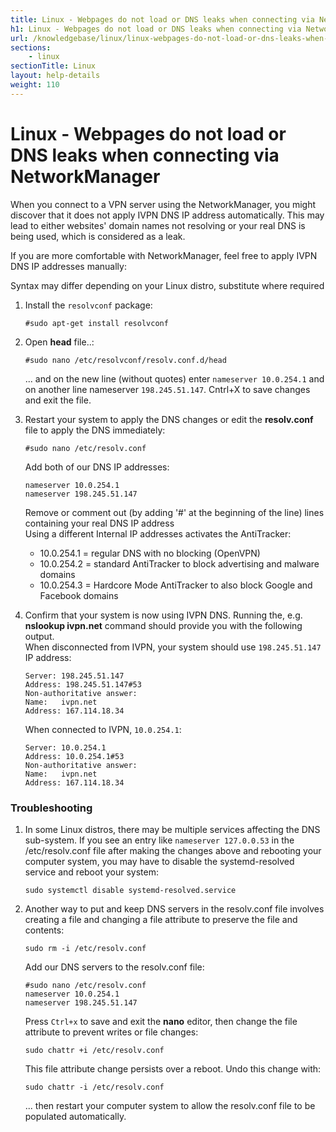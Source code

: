 ```yaml
---
title: Linux - Webpages do not load or DNS leaks when connecting via NetworkManager - IVPN Help
h1: Linux - Webpages do not load or DNS leaks when connecting via NetworkManager
url: /knowledgebase/linux/linux-webpages-do-not-load-or-dns-leaks-when-connecting-via-networkmanager/
sections:
    - linux
sectionTitle: Linux
layout: help-details
weight: 110
---
```

# Linux - Webpages do not load or DNS leaks when connecting via NetworkManager

When you connect to a VPN server using the NetworkManager, you might discover that it does not apply IVPN DNS IP address automatically. This may lead to either websites' domain names not resolving or your real DNS is being used, which is considered as a leak.

If you are more comfortable with NetworkManager, feel free to apply IVPN DNS IP addresses manually:

<div markdown="1" class="notice notice--warning">
Syntax may differ depending on your Linux distro, substitute where required
</div>

1.  Install the `resolvconf` package:

    ```
    #sudo apt-get install resolvconf
    ```

2.  Open **head** file..:

    ```
    #sudo nano /etc/resolvconf/resolv.conf.d/head
    ```

    ... and on the new line (without quotes) enter `nameserver 10.0.254.1` and on another line nameserver `198.245.51.147`. Cntrl+X to save changes and exit the file.

3.  Restart your system to apply the DNS changes or edit the **resolv.conf** file to apply the DNS immediately:

    ```
    #sudo nano /etc/resolv.conf
    ```

    Add both of our DNS IP addresses:

    ```
    nameserver 10.0.254.1
    nameserver 198.245.51.147
    ```

    Remove or comment out (by adding '#' at the beginning of the line) lines containing your real DNS IP address  
    Using a different Internal IP addresses activates the AntiTracker:  
    * 10.0.254.1 = regular DNS with no blocking (OpenVPN)
    * 10.0.254.2 = standard AntiTracker to block advertising and malware domains
    * 10.0.254.3 = Hardcore Mode AntiTracker to also block Google and Facebook domains 

4.  Confirm that your system is now using IVPN DNS. Running the, e.g. **nslookup ivpn.net** command should provide you with the following output.  
    When disconnected from IVPN, your system should use `198.245.51.147` IP address:

    ```
    Server: 198.245.51.147
    Address: 198.245.51.147#53
    Non-authoritative answer:
    Name:	ivpn.net
    Address: 167.114.18.34
    ```

    When connected to IVPN, `10.0.254.1`:

    ```
    Server: 10.0.254.1
    Address: 10.0.254.1#53
    Non-authoritative answer:
    Name:	ivpn.net
    Address: 167.114.18.34
    ```

### Troubleshooting

1.  In some Linux distros, there may be multiple services affecting the DNS sub-system. If you see an entry like `nameserver 127.0.0.53` in the /etc/resolv.conf file after making the changes above and rebooting your computer system, you may have to disable the systemd-resolved service and reboot your system:

    ```
    sudo systemctl disable systemd-resolved.service
    ```

2.  Another way to put and keep DNS servers in the resolv.conf file involves creating a file and changing a file attribute to preserve the file and contents:

    ```
    sudo rm -i /etc/resolv.conf
    ```

    Add our DNS servers to the resolv.conf file:

    ```
    #sudo nano /etc/resolv.conf
    nameserver 10.0.254.1
    nameserver 198.245.51.147
    ```

    Press `Ctrl+x` to save and exit the **nano** editor, then change the file attribute to prevent writes or file changes:

    ```
    sudo chattr +i /etc/resolv.conf
    ```

    This file attribute change persists over a reboot. Undo this change with:

    ```
    sudo chattr -i /etc/resolv.conf
    ```

    ... then restart your computer system to allow the resolv.conf file to be populated automatically.
